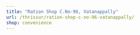 ```yaml
---
title: "Ration Shop C.No-96, Vatanappally"
url: /thrissur/ration-shop-c-no-96-vatanappally/
shop: convenience
---
```

